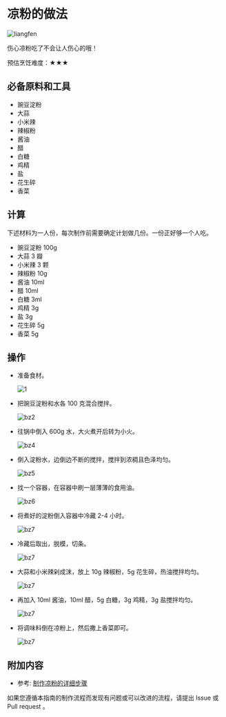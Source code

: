 # 凉粉的做法

![liangfen](IMG-20240913214335083.jpg)

伤心凉粉吃了不会让人伤心的哦！

预估烹饪难度：★★★

## 必备原料和工具

- 豌豆淀粉
- 大蒜
- 小米辣
- 辣椒粉
- 酱油
- 醋
- 白糖
- 鸡精
- 盐
- 花生碎
- 香菜

## 计算

下述材料为一人份，每次制作前需要确定计划做几份。一份正好够一个人吃。

- 豌豆淀粉  100g
- 大蒜   3 瓣
- 小米辣  3 颗
- 辣椒粉  10g
- 酱油   10ml
- 醋   10ml
- 白糖  3ml
- 鸡精  3g
- 盐  3g
- 花生碎  5g
- 香菜  5g

## 操作

- 准备食材。

    ![1](IMG-20240913214338027.jpg)

- 把豌豆淀粉和水各 100 克混合搅拌。

    ![bz2](IMG-20240913214342712.jpg)

- 往锅中倒入 600g 水，大火煮开后转为小火。

    ![bz4](IMG-20240913214344891.jpg)

- 倒入淀粉水，边倒边不断的搅拌，搅拌到浓稠且色泽均匀。

    ![bz5](IMG-20240913214346525.jpg)

- 找一个容器，在容器中刷一层薄薄的食用油。

    ![bz6](IMG-20240913214347669.jpg)

- 将煮好的淀粉倒入容器中冷藏 2-4 小时。

    ![bz7](IMG-20240913214348577.jpg)

- 冷藏后取出，脱模，切条。

    ![bz7](IMG-20240913214349296.jpg)

- 大蒜和小米辣剁成沫，放上 10g 辣椒粉，5g 花生碎，热油搅拌均匀。

    ![bz7](IMG-20240913214349870.jpg)

- 再加入 10ml 酱油，10ml 醋，5g 白糖，3g 鸡精，3g 盐搅拌均匀。

    ![bz7](IMG-20240913214349891.jpg)

- 将调味料倒在凉粉上，然后撒上香菜即可。

    ![bz7](IMG-20240913214350403.jpg)

## 附加内容

- 参考: [制作凉粉的详细步骤](https://www.zhms.cn/recipe/mzvyy.html?source=2)

如果您遵循本指南的制作流程而发现有问题或可以改进的流程，请提出 Issue 或 Pull request 。

